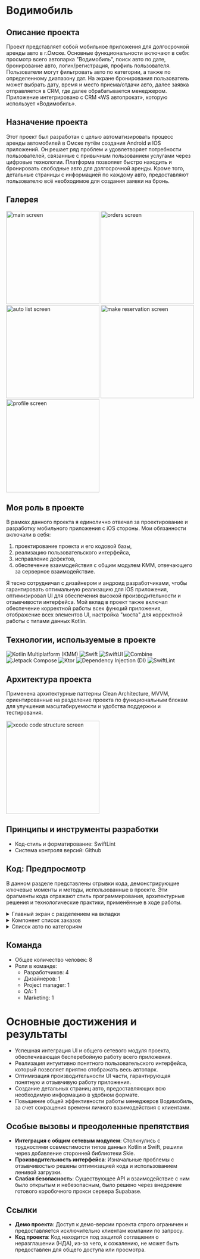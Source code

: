 # Водимобиль

## Описание проекта

Проект представляет собой мобильное приложения для долгосрочной аренды авто в г.Омске. Основные функциональности включают в себя: просмотр всего автопарка "Водимобиль", поиск авто по дате, бронирование авто, логин/регистрация, профиль пользователя. Пользователи могут фильтровать авто по категории, а также по определенному диапазону дат. На экране бронирования пользователь может выбрать дату, время и место приема/отдачи авто, далее заявка отправляется в CRM, где далее обрабатывается менеджером. Приложение интегрировано с CRM «WS автопрокат», которую использует «Водимобиль».


## Назначение проекта

Этот проект был разработан с целью автоматизировать процесс аренды автомобилей в Омске путём создания Android и IOS приложений.  Он решает ряд проблем и удовлетворяет потребности пользователей, связанные с привычным пользованием услугами через цифровые технологии. Платформа позволяет быстро находить и бронировать свободные авто для долгосрочной аренды. Кроме того, детальные страницы с информацией по каждому авто, предоставляют пользователю всё необходимое для создания заявки на бронь.


## Галерея

<img src="https://github.com/ivn-srg/prtf-vodimobile/blob/main/IMG_3759.png" alt="main screen" width="250">
<img src="https://github.com/ivn-srg/prtf-vodimobile/blob/main/IMG_3760.png" alt="orders screen" width="250">
<img src="https://github.com/ivn-srg/prtf-vodimobile/blob/main/IMG_3761.png" alt="auto list screen" width="250">
<img src="https://github.com/ivn-srg/prtf-vodimobile/blob/main/IMG_3762.png" alt="make reservation screen" width="250">
<img src="https://github.com/ivn-srg/prtf-vodimobile/blob/main/IMG_3763.png" alt="profile screen" width="250">

## Моя роль в проекте

В рамках данного проекта я единолично отвечал за проектирование и разработку мобильного приложения с iOS стороны. Мои обязанности включали в себя:
<ol>
  <li>проектирование проекта и его кодовой базы,</li>
  <li>реализацию пользовательского интерфейса,</li>
  <li>исправление дефектов,</li>
  <li>обеспечение взаимодействия с общим модулем KMM, отвечающего за серверное взаимодействие.</li>
</ol>
Я тесно сотрудничал с дизайнером и андроид разработчиками, чтобы гарантировать оптимальную реализацию для iOS приложения, оптимизировал UI для обеспечения высокой производительности и отзывчивости интерфейса. Мой вклад в проект также включал обеспечение корректной работы всех функций приложения, отображение всех элементов UI, настройка "моста" для корректной работы с типами данных Kotlin.


## Технологии, используемые в проекте

![Kotlin Multiplatform (KMM)](https://img.shields.io/badge/KMM-0095D5?style=for-the-badge&logo=kotlin&logoColor=white)
![Swift](https://img.shields.io/badge/Swift-FA7343?style=for-the-badge&logo=swift&logoColor=white)
![SwiftUI](https://img.shields.io/badge/SwiftUI-0078D6?style=for-the-badge&logo=swift&logoColor=white)
![Combine](https://img.shields.io/badge/Combine-51A9F5?style=for-the-badge&logo=combine&logoColor=white)
![Jetpack Compose](https://img.shields.io/badge/Compose-3DDC84?style=for-the-badge&logo=jetpackcompose&logoColor=white)
![Ktor](https://img.shields.io/badge/Ktor-0095D5?style=for-the-badge&logo=ktor&logoColor=white)
![Dependency Injection (DI)](https://img.shields.io/badge/DI-7B42BC?style=for-the-badge&logo=dependencyinjection&logoColor=white)
![SwiftLint](https://img.shields.io/badge/SwiftLint-000000?style=for-the-badge&logo=swift&logoColor=white)

## Архитектура проекта

Применена архитектурные паттерны Clean Architecture, MVVM, ориентированные на разделение проекта по функциональным блокам для улучшения масштабируемости и удобства поддержки и тестирования.

<img src="https://github.com/ivn-srg/prtf-vodimobile/blob/main/IMG_3764.png" alt="xcode code structure screen" width="250">


## Принципы и инструменты разработки
- Код-стиль и форматирование: SwiftLint
- Система контроля версий: Github

## Код: Предпросмотр

В данном разделе представлены отрывки кода, демонстрирующие ключевые моменты и методы, использованные в проекте. Эти фрагменты кода отражают стиль программирования, архитектурные решения и технологические практики, применённые в ходе работы.

<details>
  <summary>Главный экран с разделением на вкладки</summary>

  ```swift
  import SwiftUI

  struct MainTabbarView: View {
      @State private var selectedTab: TabType = .main
      @State var showDatePicker: Bool = false
      @ObservedObject var appState = AppState.shared
  
      var body: some View {
          GeometryReader { geometry in
              let tabWidthSize = geometry.size.width / 3
  
              ZStack(alignment: Alignment.bottom) {
                  TabView(selection: $selectedTab) {
                      MainView(
                          selectedTab: $selectedTab,
                          showDatePicker: $showDatePicker)
                          .tag(TabType.main)
                      MyOrdersView(
                          selectedMainTab: $selectedTab,
                          showDatePicker: $showDatePicker
                      )
                      .tag(TabType.myOrders)
                      ProfileView().tag(TabType.profile)
                  }
  
                  HStack(spacing: 0) {
                      TabBarItem(
                          icon: Image(R.image.home),
                          title: R.string.localizable.homeScreenTitle,
                          isSelected: selectedTab == .main,
                          itemWidth: tabWidthSize
                      ) {
                          handleTabSelection(.main)
                      }
  
                      TabBarItem(
                          icon: Image(R.image.car),
                          title: R.string.localizable.myOrdersScreenTitle,
                          isSelected: selectedTab == .myOrders,
                          itemWidth: tabWidthSize
                      ) {
                          handleTabSelection(.myOrders)
                      }
  
                      TabBarItem(
                          icon: Image.personFill,
                          title: R.string.localizable.profileScreenTitle,
                          isSelected: selectedTab == .profile,
                          itemWidth: tabWidthSize
                      ) {
                          handleTabSelection(.profile)
                      }
                  }
                  .frame(maxWidth: .infinity)
                  .background(Color(R.color.container))
              }
              .padding(.vertical, 25)
              .frame(width: geometry.size.width, height: geometry.size.height)
          }
          .ignoresSafeArea()
          .navigationBarBackButtonHidden()
          .fullScreenCover(isPresented: $appState.isInternetErrorVisible) {
              InternetConnectErrorView()
          }
          .onAppear {
              appState.checkConnectivity()
          }
      }
  
      private func handleTabSelection(_ tab: TabType) { selectedTab = tab }
  }
  ```
  
</details>

<details>
  <summary>Компонент список заказов</summary>

  ```swift
  import SwiftUI
  import shared
  
  struct MyOrdersView: View {
      @Binding var selectedMainTab: TabType
      @Binding var showDatePicker: Bool
      @State private var selectedTab: MyOrderTab = .active
      @State var selectedOrder: Order = Order.companion.empty()
      @State var showOrderModal: Bool = false
      @ObservedObject var viewModel = MyOrdersViewModel()
  
      var body: some View {
          NavigationView {
              VStack(spacing: 20) {
                  OrdersTopPickerView(selectedTab: $selectedTab)
  
                  switch selectedTab {
                  case .active:
                      if !viewModel.activeOrderList.isEmpty {
                          OrdersListView(
                              ordersList: $viewModel.activeOrderList,
                              selectedOrder: $selectedOrder,
                              showOrderModal: $showOrderModal
                          ) {
                              await viewModel.getAllOrders()
                          }
                      } else {
                          EmptyOrderListView {
                              await viewModel.getAllOrders()
                          }
                      }
                  case .completed:
                      if !viewModel.completedOrderList.isEmpty {
                          OrdersListView(
                              ordersList: $viewModel.completedOrderList,
                              selectedOrder: $selectedOrder,
                              showOrderModal: $showOrderModal
                          ) {
                              Task {
                                 await viewModel.getAllOrders()
                              }
                          }
                      } else {
                          EmptyOrderListView {
                              Task {
                                 await viewModel.getAllOrders()
                              }
                          }
                      }
                  }
  
                  Spacer()
              }
              .loadingOverlay(isLoading: $viewModel.isLoading)
              .fullScreenCover(isPresented: $showOrderModal, content: {
                  OrderDetailView(
                      order: selectedOrder,
                      showOrderModal: $showOrderModal,
                      selectedTab: $selectedMainTab,
                      showDatePicker: $showDatePicker
                  )
              })
              .padding(.horizontal, horizontalPadding)
              .background(Color(R.color.grayLight))
          }
          .onAppear {
              Task {
                  await viewModel.getAllOrders()
              }
          }
      }
  }
  ```
</details>

<details>
  <summary>Список авто по категориям</summary>
  ```swift
    struct AutoListView: View {
        @Environment(\.calendar) var calendar
        @Binding var selectedAuto: Car
        @Binding var showModalReservation: Bool
        @Binding var showSignSuggestModal: Bool
        @Binding var showDatePicker: Bool
        @State private var selectedTab: Int = 0
        @State private var showModalCard: Bool = false
        @State private var dragOffset: CGSize = .zero
        @ObservedObject private var viewModel: AutoListViewModel
    
        init(
            selectedAuto: Binding<Car>,
            showModalReservation: Binding<Bool>,
            showSignSuggestModal: Binding<Bool>,
            showDatePicker: Binding<Bool>,
            dateRange: Binding<ClosedRange<Date>?>
        ) {
            self._selectedAuto = selectedAuto
            self._showModalReservation = showModalReservation
            self._showSignSuggestModal = showSignSuggestModal
            self._showDatePicker = showDatePicker
            self.viewModel = .init(dateRange: dateRange)
        }
    
        var body: some View {
            VStack {
                if viewModel.dateRange != nil {
                    ButtonLikeDateField(
                        showDatePicker: $showDatePicker,
                        dateRange: viewModel.dateRange
                    )
                    .padding(.horizontal, horizontalPadding)
                }
                TabBarView(index: $selectedTab)
                    .background(
                        RoundedRectangle(cornerRadius: 20)
                            .fill(Color(R.color.background))
                            .ignoresSafeArea(.all)
                    )
    
                TabView(selection: $selectedTab) {
                    switch selectedTab {
                    case 1:
                        ScrollableAutoListView(
                            carList: viewModel.filterCars(by: .economy),
                            selectedAuto: $selectedAuto,
                            showModalCard: $showModalCard,
                            showModalReservation: $showModalReservation,
                            showSignSuggestModal: $showSignSuggestModal,
                            refreshAction: viewModel.fetchCars
                        )
                    case 2:
                        ScrollableAutoListView(
                            carList: viewModel.filterCars(by: .comfort),
                            selectedAuto: $selectedAuto,
                            showModalCard: $showModalCard,
                            showModalReservation: $showModalReservation,
                            showSignSuggestModal: $showSignSuggestModal,
                            refreshAction: viewModel.fetchCars
                        )
                    case 3:
                        ScrollableAutoListView(
                            carList: viewModel.filterCars(by: .premium),
                            selectedAuto: $selectedAuto,
                            showModalCard: $showModalCard,
                            showModalReservation: $showModalReservation,
                            showSignSuggestModal: $showSignSuggestModal,
                            refreshAction: viewModel.fetchCars
                        )
                    case 4:
                        ScrollableAutoListView(
                            carList: viewModel.filterCars(by: .sedans),
                            selectedAuto: $selectedAuto,
                            showModalCard: $showModalCard,
                            showModalReservation: $showModalReservation,
                            showSignSuggestModal: $showSignSuggestModal,
                            refreshAction: viewModel.fetchCars
                        )
                    case 5:
                        ScrollableAutoListView(
                            carList: viewModel.filterCars(by: .jeeps),
                            selectedAuto: $selectedAuto,
                            showModalCard: $showModalCard,
                            showModalReservation: $showModalReservation,
                            showSignSuggestModal: $showSignSuggestModal,
                            refreshAction: viewModel.fetchCars
                        )
                    default:
                        ScrollableAutoListView(
                            carList: $viewModel.listOfAllCar,
                            selectedAuto: $selectedAuto,
                            showModalCard: $showModalCard,
                            showModalReservation: $showModalReservation,
                            showSignSuggestModal: $showSignSuggestModal,
                            refreshAction: viewModel.fetchCars
                        )
                    }
                }
                .ignoresSafeArea(.container)
                .tabViewStyle(PageTabViewStyle(indexDisplayMode: .never))
                .gesture(
                    DragGesture()
                        .onEnded { value in
                            let horizontalAmount = value.translation.width
                            let verticalAmount = value.translation.height
    
                            if abs(horizontalAmount) > abs(verticalAmount) {
                                if horizontalAmount < -50 {
                                    withAnimation {
                                        if selectedTab < AutoListType.allCases.count - 1 {
                                            selectedTab += 1
                                        }
                                    }
                                } else if horizontalAmount > 50 {
                                    withAnimation {
                                        if selectedTab > 0 {
                                            selectedTab -= 1
                                        }
                                    }
                                }
                            }
                        }
                )
                .sheet(isPresented: $showModalCard) {
                    ModalAutoView(
                        carModel: $selectedAuto,
                        showModalView: $showModalCard,
                        showSignSuggestModal: $showSignSuggestModal,
                        showModalReservation: $showModalReservation
                    )
                }
            }
            .onAppear {
                Task {
                    await viewModel.fetchCars()
                }
            }
            .loadingOverlay(isLoading: $viewModel.isLoading)
            .background(Color(R.color.bgContainer))
            .navigationBarBackButtonHidden()
            .toolbar {
                CustomToolbar(title: R.string.localizable.carParkScreenTitle)
            }
        }
    
        func formatDateRange() -> String {
            guard let dateRange = viewModel.dateRange else {
                return R.string.localizable.dateTextFieldPlaceholder()
            }
    
            let formatter = DateFormatter()
            formatter.dateFormat = "dd MMMM yyyy"
    
            let startDate = formatter.string(from: dateRange.lowerBound)
            let endDate = formatter.string(from: dateRange.upperBound)
    
            if startDate == endDate {
                return startDate
            } else if calendar.compare(dateRange.lowerBound, to: dateRange.upperBound, toGranularity: .day) == .orderedAscending {
                return "\(startDate) - \(endDate)"
            } else {
                return "\(endDate) - \(startDate)"
            }
        }
    }
  ```
</details>

<details>
  <summary>Экран бронирования авто</summary>
  ```swift
    struct MakeReservationView: View {
        @Binding var showModal: Bool
        @Binding var selectedTab: TabType
        @Binding var showDatePicker: Bool
        @ObservedObject var viewModel: MakeReservationViewModel
        @State private var navigationPath = NavigationPath()
        @Environment(\.dismiss) private var dismiss
    
        enum Destination: Hashable {
            case successView
            case failureView
        }
    
        init(
            car: Car,
            selectedTab: Binding<TabType>,
            dates: ClosedRange<Date>? = nil,
            showModal: Binding<Bool>? = nil,
            showDatePicker: Binding<Bool>
        ) {
            self.viewModel = .init(car: car, dates: dates)
            self._selectedTab = selectedTab
            self._showModal = showModal ?? Binding.constant(false)
            self._showDatePicker = showDatePicker
        }
    
        var body: some View {
            NavigationView {
                ZStack(alignment: .top) {
                    VStack {
                        HStack {
                            Button(action: {
                                showModal.toggle()
                                dismiss()
                            }, label: {
                                Image.chevronLeft
                                    .foregroundStyle(Color(R.color.text))
                                    .fontWeight(.bold)
                            })
                            Text(R.string.localizable.reservationScreenTitle)
                                .font(.header1)
                                .foregroundStyle(Color(R.color.text))
                                .frame(maxWidth: .infinity)
                        }
                        ScrollView(.vertical, showsIndicators: false) {
                            VStack(alignment: .leading, spacing: 24) {
                                HStack {
                                    viewModel.carPreview
                                        .resizable()
                                        .aspectRatio(contentMode: .fit)
                                        .frame(maxWidth: screenWidth / 2.3)
    
                                    Spacer()
    
                                    VStack(alignment: .leading, spacing: 12) {
                                        VStack(alignment: .leading) {
                                            Text(R.string.localizable.autoNameTitle)
                                                .font(.paragraph5)
                                                .foregroundStyle(Color(R.color.grayText))
                                            Text(viewModel.car.model.resource)
                                                .font(.header5)
                                        }
    
                                        if let dates = viewModel.dates {
                                            VStack(alignment: .leading) {
                                                Text(R.string.localizable.autoDatesTitle)
                                                    .font(.paragraph5)
                                                    .foregroundStyle(Color(R.color.grayText))
                                                Text(dates).font(.header5)
                                            }
                                        }
                                    }
                                    .multilineTextAlignment(.leading)
                                }
                                .padding(.horizontal, horizontalPadding)
                                .padding(.vertical, 24)
                                .background(
                                    RoundedRectangle(cornerRadius: 16)
                                        .fill(Color(R.color.blueBox))
                                )
    
                                if viewModel.dates == nil {
                                    ButtonLikeBorderedTextField(
                                        fieldType: .datePicker,
                                        showDatePicker: $showDatePicker,
                                        inputErrorType: $viewModel.inputErrorType,
                                        dateRange: $viewModel.dateRange
                                    )
                                }
    
                                ButtonLikeBorderedTextField(
                                    fieldType: .startPlacePicker,
                                    inputErrorType: $viewModel.inputErrorType,
                                    selectedPlace: $viewModel.startPlace,
                                    placesDataSource: $viewModel.placesWithCost
                                )
    
                                ButtonLikeBorderedTextField(
                                    fieldType: .startTimePicker,
                                    inputErrorType: $viewModel.inputErrorType,
                                    time: $viewModel.startTime,
                                    showTimePicker: $viewModel.showStartTimePicker
                                )
    
                                ButtonLikeBorderedTextField(
                                    fieldType: .endPlacePicker,
                                    inputErrorType: $viewModel.inputErrorType,
                                    selectedPlace: $viewModel.endPlace,
                                    placesDataSource: $viewModel.placesWithCost
                                )
    
                                ButtonLikeBorderedTextField(
                                    fieldType: .endTimePicker,
                                    inputErrorType: $viewModel.inputErrorType,
                                    time: $viewModel.endTime,
                                    showTimePicker: $viewModel.showEndTimePicker
                                )
    
                                HorizontalServicesScrollView(
                                    servicesList: $viewModel.servicesList,
                                    selectedServicesList: $viewModel.selectedServices
                                )
                                Spacer()
                            }
                        }
    
                        VStack(spacing: 20) {
                            HStack {
                                Text(R.string.localizable.totalPriceTitle)
                                    .font(.header3)
                                Spacer()
                                Text("\(Int(viewModel.bidCost)) \(R.string.localizable.currencyText())")
                                    .font(.header3)
                            }
    
                            NavigationStack(path: $navigationPath) {
                                VStack {
                                    Button(R.string.localizable.leaveReuqestButton(), action: {
                                        Task {
                                            await viewModel.createBidToReserve()
                                        }
                                    })
                                    .buttonStyle(FilledBtnStyle())
                                    .disabled(
                                        viewModel.startPlace == nil &&
                                        viewModel.endPlace == nil &&
                                        viewModel.dateRange == nil
                                    )
                                }
                                .navigationDestination(for: Destination.self) { destination in
                                    switch destination {
                                    case .successView:
                                        SuccessfulReservationView(
                                            showModal: $showModal,
                                            selectedTab: $selectedTab
                                        )
                                    case .failureView:
                                        FailureReservationView(showModal: $showModal) {
                                            _ = await viewModel.createBidToReserve()
                                        }
                                    }
                                }
                            }
                            .frame(maxHeight: 100)
                        }
                        .padding(.horizontal, 10)
                        .padding(.vertical, 20)
                    }
                    .padding(.horizontal, horizontalPadding)
    
                    if viewModel.showStartTimePicker {
                        ModalTimePicker(
                            selectedTime: $viewModel.startTime,
                            showTimePicker: $viewModel.showStartTimePicker
                        )
                    } else if viewModel.showEndTimePicker {
                        ModalTimePicker(
                            selectedTime: $viewModel.endTime,
                            showTimePicker: $viewModel.showEndTimePicker
                        )
                    }
                }
            }
            .loadingOverlay(isLoading: $viewModel.isLoading)
            .datePickerModalOverlay(
                showDatePicker: $showDatePicker,
                dateRange: $viewModel.dateRange
            )
            .navigationBarBackButtonHidden()
            .fullScreenCover(isPresented: $viewModel.showSuccessModal) {
                SuccessfulReservationView(showModal: $showModal, selectedTab: $selectedTab)
            }
            .fullScreenCover(isPresented: $viewModel.showErrorModal) {
                FailureReservationView(showModal: $showModal) {
                    _ = await viewModel.createBidToReserve()
                }
            }
        }
    }
  ```
</details>

## Команда
- Общее количество человек: 8
- Роли в команде:
  - Разработчиков: 4
  - Дизайнеров: 1
  - Project manager: 1
  - QA: 1
  - Marketing: 1

# Основные достижения и результаты

- Успешная интеграция UI и общего сетевого модуля проекта, обеспечивающая бесперебойную работу всего приложения.
- Реализация интуитивно понятного пользовательского интерфейса, который позволяет приятно отображать весь автопарк.
- Оптимизация производительности UI части, гарантирующая понятную и отзывчивую работу приложения.
- Создание детальных страниц авто, предоставляющих всю необходимую информацию в удобном формате.
- Повышение общей эффективности работы менеджеров Водимобиль, за счет сокращения времени личного взаимодействия с клиентами.


## Особые вызовы и преодоленные препятствия

- **Интеграция с общим сетевым модулем**: Столкнулись с трудностями совместимости типов данных Kotlin и Swift, решили через добавление сторонней библиотеки Skie.
- **Производительность интерфейса**: Изначальные проблемы с отзывчивостью решены оптимизацией кода и использованием ленивой загрузки.
- **Слабая безопасность**: Существующее API и взаимодействие с ним было открытым и небезопасным, было решено через внедрение готового коробочного прокси сервера Supabase.


## Ссылки

- **Демо проекта**: Доступ к демо-версии проекта строго ограничен и предоставляется исключительно клиентам компании по запросу.
- **Код проекта**: Код находится под защитой соглашения о неразглашении (НДА), из-за чего, к сожалению, не может быть предоставлен для общего доступа или просмотра.
